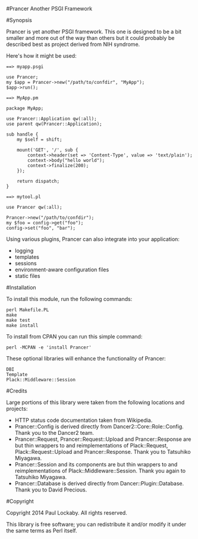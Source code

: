 #Prancer
Another PSGI Framework

#Synopsis

Prancer is yet another PSGI framework. This one is designed to be a bit smaller
and more out of the way than others but it could probably be described best as 
project derived from NIH syndrome.

Here's how it might be used:

    ==> myapp.psgi

    use Prancer;
    my $app = Prancer->new("/path/to/confdir", "MyApp");
    $app->run();

    ==> MyApp.pm

    package MyApp;

    use Prancer::Application qw(:all);
    use parent qw(Prancer::Application);

    sub handle {
        my $self = shift;

        mount('GET', '/', sub {
            context->header(set => 'Content-Type', value => 'text/plain');
            context->body("hello world");
            context->finalize(200);
        });

        return dispatch;
    }

    ==> mytool.pl

    use Prancer qw(:all);

    Prancer->new("/path/to/confdir");
    my $foo = config->get("foo");
    config->set("foo", "bar");

Using various plugins, Prancer can also integrate into your application:

* logging
* templates
* sessions
* environment-aware configuration files
* static files


#Installation

To install this module, run the following commands:

    perl Makefile.PL
    make
    make test
    make install

To install from CPAN you can run this simple command:

    perl -MCPAN -e 'install Prancer'

These optional libraries will enhance the functionality of Prancer:

    DBI
    Template
    Plack::Middleware::Session

#Credits

Large portions of this library were taken from the following locations and
projects:

- HTTP status code documentation taken from Wikipedia.
- Prancer::Config is derived directly from Dancer2::Core::Role::Config. Thank
  you to the Dancer2 team.
- Prancer::Request, Prancer::Request::Upload and Prancer::Response are but thin
  wrappers to and reimplementations of Plack::Request, Plack::Request::Upload
  and Prancer::Response. Thank you to Tatsuhiko Miyagawa.
- Prancer::Session and its components are but thin wrappers to and
  reimplementations of Plack::Middleware::Session. Thank you again to Tatsuhiko
  Miyagawa.
- Prancer::Database is derived directly from Dancer::Plugin::Database. Thank
  you to David Precious.

#Copyright

Copyright 2014 Paul Lockaby. All rights reserved.

This library is free software; you can redistribute it and/or modify it under
the same terms as Perl itself.

